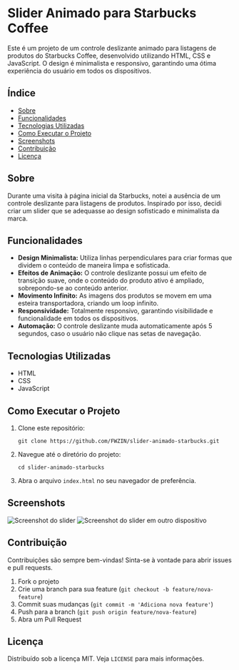 <h1>Slider Animado para Starbucks Coffee</h1>

<p>Este é um projeto de um controle deslizante animado para listagens de produtos do Starbucks Coffee, desenvolvido utilizando HTML, CSS e JavaScript. O design é minimalista e responsivo, garantindo uma ótima experiência do usuário em todos os dispositivos.</p>

<h2>Índice</h2>
<ul>
    <li><a href="#sobre">Sobre</a></li>
    <li><a href="#funcionalidades">Funcionalidades</a></li>
    <li><a href="#tecnologias-utilizadas">Tecnologias Utilizadas</a></li>
    <li><a href="#como-executar-o-projeto">Como Executar o Projeto</a></li>
    <li><a href="#screenshots">Screenshots</a></li>
    <li><a href="#contribuicao">Contribuição</a></li>
    <li><a href="#licenca">Licença</a></li>
</ul>

<h2 id="sobre">Sobre</h2>
<p>Durante uma visita à página inicial da Starbucks, notei a ausência de um controle deslizante para listagens de produtos. Inspirado por isso, decidi criar um slider que se adequasse ao design sofisticado e minimalista da marca.</p>

<h2 id="funcionalidades">Funcionalidades</h2>
<ul>
    <li><strong>Design Minimalista:</strong> Utiliza linhas perpendiculares para criar formas que dividem o conteúdo de maneira limpa e sofisticada.</li>
    <li><strong>Efeitos de Animação:</strong> O controle deslizante possui um efeito de transição suave, onde o conteúdo do produto ativo é ampliado, sobrepondo-se ao conteúdo anterior.</li>
    <li><strong>Movimento Infinito:</strong> As imagens dos produtos se movem em uma esteira transportadora, criando um loop infinito.</li>
    <li><strong>Responsividade:</strong> Totalmente responsivo, garantindo visibilidade e funcionalidade em todos os dispositivos.</li>
    <li><strong>Automação:</strong> O controle deslizante muda automaticamente após 5 segundos, caso o usuário não clique nas setas de navegação.</li>
</ul>

<h2 id="tecnologias-utilizadas">Tecnologias Utilizadas</h2>
<ul>
    <li>HTML</li>
    <li>CSS</li>
    <li>JavaScript</li>
</ul>

<h2 id="como-executar-o-projeto">Como Executar o Projeto</h2>
<ol>
    <li>Clone este repositório:
        <pre><code>git clone https://github.com/FWZIN/slider-animado-starbucks.git</code></pre>
    </li>
    <li>Navegue até o diretório do projeto:
        <pre><code>cd slider-animado-starbucks</code></pre>
    </li>
    <li>Abra o arquivo <code>index.html</code> no seu navegador de preferência.</li>
</ol>

<h2 id="screenshots">Screenshots</h2>
<img src="images/screenshot1.png" alt="Screenshot do slider">
<img src="images/screenshot2.png" alt="Screenshot do slider em outro dispositivo">


<h2 id="contribuicao">Contribuição</h2>
<p>Contribuições são sempre bem-vindas! Sinta-se à vontade para abrir issues e pull requests.</p>
<ol>
    <li>Fork o projeto</li>
    <li>Crie uma branch para sua feature (<code>git checkout -b feature/nova-feature</code>)</li>
    <li>Commit suas mudanças (<code>git commit -m 'Adiciona nova feature'</code>)</li>
    <li>Push para a branch (<code>git push origin feature/nova-feature</code>)</li>
    <li>Abra um Pull Request</li>
</ol>

<h2 id="licenca">Licença</h2>
<p>Distribuído sob a licença MIT. Veja <code>LICENSE</code> para mais informações.</p>

</body>
</html>
